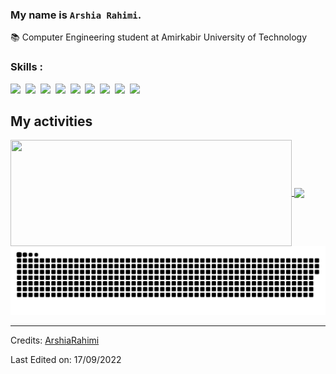 ### My name is `Arshia Rahimi`.

📚 Computer Engineering student at Amirkabir University of Technology



### Skills :
<img src="https://cdn.jsdelivr.net/gh/devicons/devicon/icons/java/java-original-wordmark.svg" width="35px"/>&nbsp;
<img src="https://cdn.jsdelivr.net/gh/devicons/devicon@latest/icons/c/c-original.svg" width="35px">&nbsp;
<img src="https://cdn.jsdelivr.net/gh/devicons/devicon@latest/icons/python/python-original.svg" width="35px">&nbsp;
<img src="https://cdn.jsdelivr.net/gh/devicons/devicon@latest/icons/git/git-original.svg" width="35px">&nbsp;
<img src="https://cdn.jsdelivr.net/gh/devicons/devicon/icons/docker/docker-original.svg" width="35px"/>&nbsp;
<img src="https://cdn.jsdelivr.net/gh/devicons/devicon/icons/html5/html5-original.svg" width="35px"/>&nbsp;
<img src="https://cdn.jsdelivr.net/gh/devicons/devicon/icons/css3/css3-original.svg" width="35px"/>&nbsp;
<img src="https://cdn.jsdelivr.net/gh/devicons/devicon/icons/javascript/javascript-original.svg" width="35px"/>&nbsp;
<img src="https://cdn.jsdelivr.net/gh/devicons/devicon/icons/react/react-original-wordmark.svg" width="35px"/>&nbsp;




## My activities

<a href="https://github.com/ArshiaRahimi/github-readme-stats">
  <img width=450 height=170 align="center" src="https://github-readme-stats.vercel.app/api?username=ArshiaRahimi&theme=midnight-purple&show_icons=true&bg_color=0D1117&hide_border=true" />
</a>
<a href="https://github.com/ArshiaRahimi/github-readme-stats">
  <img align="center" src="https://github-readme-stats.vercel.app/api/top-langs/?username=ArshiaRahimi&theme=midnight-purple&layout=compact&bg_color=0D1117&hide_border=true" />
</a>

<div>
  <img src="https://github.com/Pepyn0/Pepyn0/raw/output/github-contribution-grid-snake.svg" alt="snake"></center>
</div>

<!-- ![Snake animation](https://github.com/Pepyn0/Pepyn0/blob/output/github-contribution-grid-snake.svg) -->

------
Credits: [ArshiaRahimi](https://github.com/ArshiaRahimi)

Last Edited on: 17/09/2022
